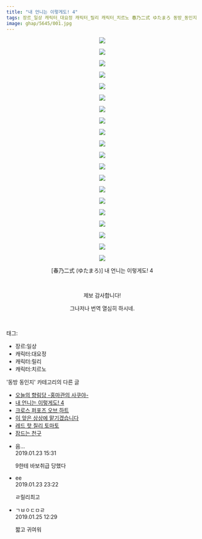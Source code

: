 ```yaml
---
title: "내 언니는 이렇게도! 4"
tags: 장르_일상 캐릭터_대요정 캐릭터_릴리 캐릭터_치르노 春乃二式 ゆたまろ 동방_동인지
image: ghap/5645/001.jpg
---
```

<div class="article">
<p style="text-align: center; clear: none; float: none;"><img src="{{ site.nasurl }}/ghap/5645/001.jpg"/></p>
<p style="text-align: center; clear: none; float: none;"><img src="{{ site.nasurl }}/ghap/5645/002.jpg"/></p>
<p style="text-align: center; clear: none; float: none;"><img src="{{ site.nasurl }}/ghap/5645/003.jpg"/></p>
<p style="text-align: center; clear: none; float: none;"><img src="{{ site.nasurl }}/ghap/5645/004.jpg"/></p>
<p style="text-align: center; clear: none; float: none;"><img src="{{ site.nasurl }}/ghap/5645/005.jpg"/></p>
<p style="text-align: center; clear: none; float: none;"><img src="{{ site.nasurl }}/ghap/5645/006.jpg"/></p>
<p style="text-align: center; clear: none; float: none;"><img src="{{ site.nasurl }}/ghap/5645/007.jpg"/></p>
<p style="text-align: center; clear: none; float: none;"><img src="{{ site.nasurl }}/ghap/5645/008.jpg"/></p>
<p style="text-align: center; clear: none; float: none;"><img src="{{ site.nasurl }}/ghap/5645/009.jpg"/></p>
<p style="text-align: center; clear: none; float: none;"><img src="{{ site.nasurl }}/ghap/5645/010.jpg"/></p>
<p style="text-align: center; clear: none; float: none;"><img src="{{ site.nasurl }}/ghap/5645/011.jpg"/></p>
<p style="text-align: center; clear: none; float: none;"><img src="{{ site.nasurl }}/ghap/5645/012.jpg"/></p>
<p style="text-align: center; clear: none; float: none;"><img src="{{ site.nasurl }}/ghap/5645/013.jpg"/></p>
<p style="text-align: center; clear: none; float: none;"><img src="{{ site.nasurl }}/ghap/5645/014.jpg"/></p>
<p style="text-align: center; clear: none; float: none;"><img src="{{ site.nasurl }}/ghap/5645/015.jpg"/></p>
<p style="text-align: center; clear: none; float: none;"><img src="{{ site.nasurl }}/ghap/5645/016.jpg"/></p>
<p style="text-align: center; clear: none; float: none;"><img src="{{ site.nasurl }}/ghap/5645/017.jpg"/></p>
<p style="text-align: center; clear: none; float: none;"><img src="{{ site.nasurl }}/ghap/5645/018.jpg"/></p>
<p style="text-align: center; clear: none; float: none;"><img src="{{ site.nasurl }}/ghap/5645/019.jpg"/></p>
<p style="text-align: center; clear: none; float: none;"><img src="{{ site.nasurl }}/ghap/5645/020.jpg"/></p>
<p style="text-align: center; clear: none; float: none;">[春乃二式 (ゆたまろ)] 내 언니는 이렇게도! 4</p>
<p style="text-align: center; clear: none; float: none;"><br/></p>
<p style="text-align: center; clear: none; float: none;">제보 감사합니다!</p>
<p style="text-align: center; clear: none; float: none;">그나저나 번역 열심히 하시네.</p>
<p><br/></p>
</div><div class="tagTrail">
<p>태그: </p>
<ul>
<li>장르:일상</li>
<li>캐릭터:대요정</li>
<li>캐릭터:릴리</li>
<li>캐릭터:치르노</li>
</ul>
</div><div class="another">
<p>'동방 동인지' 카테고리의 다른 글</p>
<ul>
<li><a href="/2019-01-25-ghap_5666">오늘의 향림당 -홍마관의 사쿠야-</a></li>
<li><a href="/2019-01-23-ghap_5645">내 언니는 이렇게도! 4</a></li>
<li><a href="/2019-01-22-ghap_5641">크로스 퍼포즈 오브 하트</a></li>
<li><a href="/2019-01-22-ghap_5640">이 앞은 상상에 맡기겠습니다</a></li>
<li><a href="/2019-01-20-ghap_5631">레드 핫 칠리 토마토</a></li>
<li><a href="/2019-01-20-ghap_5630">잠드는 천구</a></li>
</ul>
</div><div class="comment">
<ul>
<li class="cb_thumb_off" id="comment15418296">
<div class="cb_comment_area">
<div class="cb_info_area">
<div class="cb_section">
<span class="cb_nick_name">음...</span>
</div>
<div class="cb_section">
<span class="cb_date">2019.01.23 15:31 </span>
</div>
</div>
<div class="cb_dsc_comment">
<p class="cb_dsc">
											9한테 바보취급 당했다
										</p>
</div>
</div></li>
<li class="cb_thumb_off" id="comment15418900">
<div class="cb_comment_area">
<div class="cb_info_area">
<div class="cb_section">
<span class="cb_nick_name">ee</span>
</div>
<div class="cb_section">
<span class="cb_date">2019.01.23 23:22 </span>
</div>
</div>
<div class="cb_dsc_comment">
<p class="cb_dsc">
											ㄹ릴리최고
										</p>
</div>
</div></li>
<li class="cb_thumb_off" id="comment15420537">
<div class="cb_comment_area">
<div class="cb_info_area">
<div class="cb_section">
<span class="cb_nick_name">ㄱㅂㅇㄷㅁㄹ</span>
</div>
<div class="cb_section">
<span class="cb_date">2019.01.25 12:29 </span>
</div>
</div>
<div class="cb_dsc_comment">
<p class="cb_dsc">
											짧고 귀여워
										</p>
</div>
</div></li>
</ul>
</div>